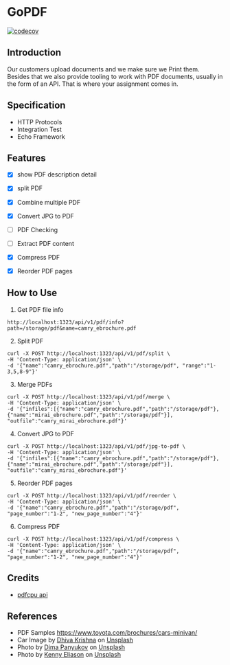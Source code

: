 # GoPDF

[![codecov][codecov-badge]][codecov-link]

## Introduction

Our customers upload documents and we make sure we Print them. Besides that we also provide
tooling to work with PDF documents, usually in the form of an API. That is where your assignment
comes in.

## Specification

- HTTP Protocols
- Integration Test
- Echo Framework

## Features

- [x] show PDF description detail
- [x] split PDF
- [x] Combine multiple PDF
- [x] Convert JPG to PDF
- [ ] PDF Checking
- [ ] Extract PDF content
- [x] Compress PDF
- [x] Reorder PDF pages


## How to Use


1. Get PDF file info

```
http://localhost:1323/api/v1/pdf/info?path=/storage/pdf&name=camry_ebrochure.pdf
```

2. Split PDF

```
curl -X POST http://localhost:1323/api/v1/pdf/split \
-H 'Content-Type: application/json' \
-d '{"name":"camry_ebrochure.pdf","path":"/storage/pdf", "range":"1-3,5,8-9"}'
```



3. Merge PDFs

```
curl -X POST http://localhost:1323/api/v1/pdf/merge \
-H 'Content-Type: application/json' \
-d '{"infiles":[{"name":"camry_ebrochure.pdf","path":"/storage/pdf"},{"name":"mirai_ebrochure.pdf","path":"/storage/pdf"}], "outfile":"camry_mirai_ebrochure.pdf"}'
```

4. Convert JPG to PDF

```
curl -X POST http://localhost:1323/api/v1/pdf/jpg-to-pdf \
-H 'Content-Type: application/json' \
-d '{"infiles":[{"name":"camry_ebrochure.pdf","path":"/storage/pdf"},{"name":"mirai_ebrochure.pdf","path":"/storage/pdf"}], "outfile":"camry_mirai_ebrochure.pdf"}'
```

5. Reorder PDF pages

```
curl -X POST http://localhost:1323/api/v1/pdf/reorder \
-H 'Content-Type: application/json' \
-d '{"name":"camry_ebrochure.pdf","path":"/storage/pdf", "page_number":"1-2", "new_page_number":"4"}'
```

6. Compress PDF

```
curl -X POST http://localhost:1323/api/v1/pdf/compress \
-H 'Content-Type: application/json' \
-d '{"name":"camry_ebrochure.pdf","path":"/storage/pdf", "page_number":"1-2", "new_page_number":"4"}'
```

## Credits

- [pdfcpu api](https://pkg.go.dev/github.com/hhrutter/pdfcpu@v0.2.2/pkg/api)
 

## References

- PDF Samples https://www.toyota.com/brochures/cars-minivan/
- Car Image by <a href="https://unsplash.com/@dhivakrishna?utm_source=unsplash&utm_medium=referral&utm_content=creditCopyText">Dhiva Krishna</a> on <a href="https://unsplash.com/photos/black-mercedes-benz-car-YApS6TjKJ9c?utm_source=unsplash&utm_medium=referral&utm_content=creditCopyText">Unsplash</a>
- Photo by <a href="https://unsplash.com/@dpanyukov?utm_source=unsplash&utm_medium=referral&utm_content=creditCopyText">Dima Panyukov</a> on <a href="https://unsplash.com/photos/DwxlhTvC16Q?utm_source=unsplash&utm_medium=referral&utm_content=creditCopyText">Unsplash</a>
- Photo by <a href="https://unsplash.com/@neonbrand?utm_source=unsplash&utm_medium=referral&utm_content=creditCopyText">Kenny Eliason</a> on <a href="https://unsplash.com/photos/FcyipqujfGg?utm_source=unsplash&utm_medium=referral&utm_content=creditCopyText">Unsplash</a>
  

[codecov-badge]: https://codecov.io/gh/aysf/gopdf/branch/master/graph/badge.svg?token=9c12bf34-8d61-433b-b56a-c51dc7387202
[codecov-link]: https://codecov.io/gh/aysf/gopdf
  